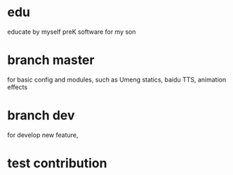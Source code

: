 # edu
educate by myself
preK software for my son

# branch master
for basic config and modules, such as Umeng statics, baidu TTS, animation effects

# branch dev
for develop new feature, 

# test contribution
